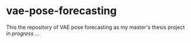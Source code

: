 # vae-pose-forecasting
This the repository of VAE pose forecasting as my master's thesis project <br/> *in progress ...*

